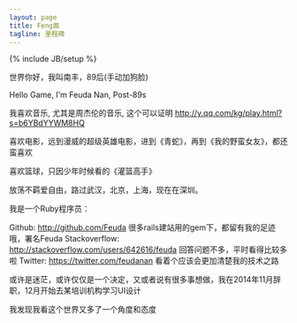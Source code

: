 ```yaml
---
layout: page
title: Feng面
tagline: 里程碑 
---
```

{% include JB/setup %}

世界你好，我叫南丰，89后(手动加狗脸)

Hello Game, I'm Feuda Nan, Post-89s

我喜欢音乐, 尤其是周杰伦的音乐, 这个可以证明 http://y.qq.com/kg/play.html?s=b6YBdYYWM8HQ

喜欢电影，远到漫威的超级英雄电影，进到《青蛇》，再到《我的野蛮女友》，都还蛮喜欢

喜欢篮球，只因少年时候看的《灌篮高手》

放荡不羁爱自由，路过武汉，北京，上海，现在在深圳。

我是一个Ruby程序员：

Github: http://github.com/Feuda
很多rails建站用的gem下，都留有我的足迹哦，署名Feuda
Stackoverflow: http://stackoverflow.com/users/642616/feuda
回答问题不多，平时看得比较多啦
Twitter: https://twitter.com/feudanan
看着个应该会更加清楚我的技术之路

或许是迷茫，或许仅仅是一个决定，又或者说有很多事想做，我在2014年11月辞职，12月开始去某培训机构学习UI设计

我发现我看这个世界又多了一个角度和态度
